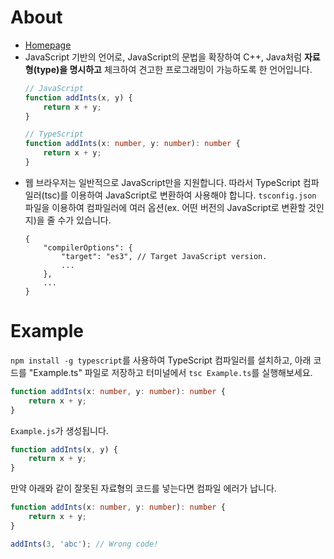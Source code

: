 # About
- [Homepage](https://www.typescriptlang.org/)
- JavaScript 기반의 언어로, JavaScript의 문법을 확장하여 C++, Java처럼 **자료형(type)을 명시하고** 체크하여 견고한 프로그래밍이 가능하도록 한 언어입니다.
    ```typescript
    // JavaScript
    function addInts(x, y) {
        return x + y;
    }

    // TypeScript
    function addInts(x: number, y: number): number {
        return x + y;
    }
    ```
- 웹 브라우저는 일반적으로 JavaScript만을 지원합니다. 따라서 TypeScript 컴파일러(tsc)를 이용하여 JavaScript로 변환하여 사용해야 합니다.
  `tsconfig.json` 파일을 이용하여 컴파일러에 여러 옵션(ex. 어떤 버전의 JavaScript로 변환할 것인지)을 줄 수가 있습니다.
    ```jsonc
    {
        "compilerOptions": {
            "target": "es3", // Target JavaScript version.
            ...
        },
        ...
    }
    ```

# Example
`npm install -g typescript`를 사용하여 TypeScript 컴파일러를 설치하고, 아래 코드를 "Example.ts" 파일로 저장하고 터미널에서 `tsc Example.ts`를 실행해보세요.

```typescript
function addInts(x: number, y: number): number {
    return x + y;
}
```

`Example.js`가 생성됩니다.

```javascript
function addInts(x, y) {
    return x + y;
}
```

만약 아래와 같이 잘못된 자료형의 코드를 넣는다면 컴파일 에러가 납니다.

```typescript
function addInts(x: number, y: number): number {
    return x + y;
}

addInts(3, 'abc'); // Wrong code!
```
